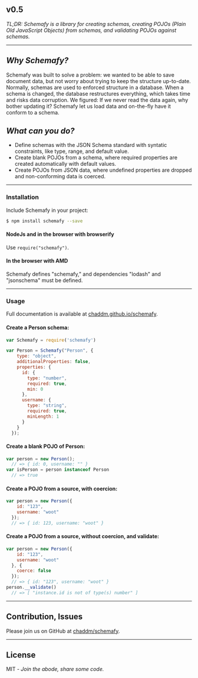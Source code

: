 v0.5
--

*TL;DR: Schemafy is a library for creating schemas, creating POJOs (Plain Old JavaScript Objects) from schemas, and validating POJOs against schemas.*

----------

*Why Schemafy?*
--

Schemafy was built to solve a problem: we wanted to be able to save document data, but not worry about trying to keep the structure up-to-date.  Normally, schemas are used to enforced structure in a database.  When a schema is changed, the database restructures everything, which takes time and risks data corruption.  We figured: If we never read the data again, why bother updating it?  Schemafy let us load data and on-the-fly have it conform to a schema.

*What can you do?*
--

- Define schemas with the JSON Schema standard with syntatic constraints, like type, range, and default value.
- Create blank POJOs from a schema, where required properties are created automatically with default values.
- Create POJOs from JSON data, where undefined properties are dropped and non-conforming data is coerced.

----------

### Installation

Include Schemafy in your project:

```sh
$ npm install schemafy --save
```
#### NodeJs and in the browser with browserify
Use `require("schemafy")`.

#### In the browser with AMD
Schemafy defines "schemafy," and dependencies "lodash" and "jsonschema" must be defined.

----------

### Usage

Full documentation is available at [chaddm.github.io/schemafy](https://chaddm.github.io/schemafy).

#### Create a Person schema:
```javascript
var Schemafy = require('schemafy')

var Person = Schemafy("Person", {
    type: "object",
    additionalProperties: false,
    properties: {
      id: {
        type: "number",
        required: true,
        min: 0
      },
      username: {
        type: "string",
        required: true,
        minLength: 1
      }
    }
  });
```

#### Create a blank POJO of Person:

```javascript
var person = new Person();
  // => { id: 0, username: "" }
var isPerson = person instanceof Person
  // => true
```

#### Create a POJO from a source, with coercion:

```javascript
var person = new Person({
    id: "123",
    username: "woot"
  });
  // => { id: 123, username: "woot" }
```

#### Create a POJO from a source, without coercion, and validate:

```javascript
var person = new Person({
    id: "123",
    username: "woot"
  }, {
    coerce: false
  });
  // => { id: "123", username: "woot" }
person.__validate()
  // => [ "instance.id is not of type(s) number" ]
```

----------

Contribution, Issues
--

Please join us on GitHub at [chaddm/schemafy](https://github.com/chaddm/schemafy).

----------

License
----

MIT -  *Join the abode, share some code.*

